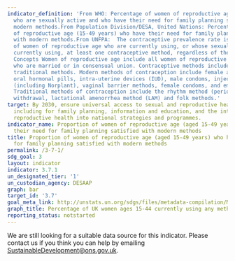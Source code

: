 ```yaml
---
indicator_definition: 'From WHO: Percentage of women of reproductive age (15-49 years)
  who are sexually active and who have their need for family planning satisfied with
  modern methods.From Population Division/DESA, United Nations: Percentage of women
  of reproductive age (15-49 years) who have their need for family planning satisfied
  with modern methods.From UNFPA:  The contraceptive prevalence rate is the percentage
  of women of reproductive age who are currently using, or whose sexual partner is
  currently using, at least one contraceptive method, regardless of the method used.
  Concepts Women of reproductive age include all women of reproductive age (15-49)
  who are married or in consensual union. Contraceptive methods include modern and
  traditional methods. Modern methods of contraception include female and male sterilization,
  oral hormonal pills, intra-uterine devices (IUD), male condoms, injectables, implants
  (including Norplant), vaginal barrier methods, female condoms, and emergency contraception.
  Traditional methods of contraception include the rhythm method (periodic abstinence),
  withdrawal, lactational amenorrhea method (LAM) and folk methods.'
target: By 2030, ensure universal access to sexual and reproductive health-care services,
  including for family planning, information and education, and the integration of
  reproductive health into national strategies and programmes.
indicator_name: Proportion of women of reproductive age (aged 15-49 years) who have
  their need for family planning satisfied with modern methods
title: Proportion of women of reproductive age (aged 15-49 years) who have their need
  for family planning satisfied with modern methods
permalink: /3-7-1/
sdg_goal: 3
layout: indicator
indicator: 3.7.1
un_designated_tier: '1'
un_custodian_agency: DESAAP
graph: bar
target_id: '3.7'
goal_meta_link: http://unstats.un.org/sdgs/files/metadata-compilation/Metadata-Goal-3.pdf
graph_title: Percentage of UK women ages 15-44 currently using any method of contraception
reporting_status: notstarted
---
```


We are still looking for a suitable data source for this indicator. Please contact us if you think you can help by emailing <a href="mailto:SustainableDevelopment@ons.gov.uk">SustainableDevelopment@ons.gov.uk</a>.


